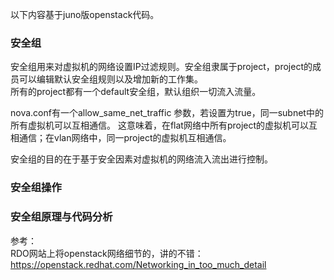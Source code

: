 以下内容基于juno版openstack代码。  
### 安全组     
安全组用来对虚拟机的网络设置IP过滤规则。安全组隶属于project，project的成员可以编辑默认安全组规则以及增加新的工作集。  
所有的project都有一个default安全组，默认组织一切流入流量。

nova.conf有一个allow_same_net_traffic 参数，若设置为true，同一subnet中的所有虚拟机可以互相通信。
这意味着，在flat网络中所有project的虚拟机可以互相通信；在vlan网络中，同一project的虚拟机互相通信。

安全组的目的在于基于安全因素对虚拟机的网络流入流出进行控制。
### 安全组操作  

### 安全组原理与代码分析    



参考：  
RDO网站上将openstack网络细节的，讲的不错：  
https://openstack.redhat.com/Networking_in_too_much_detail   

